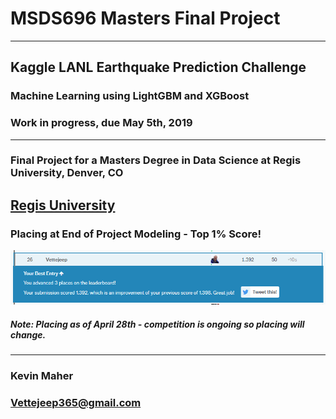 # MSDS696 Masters Final Project
---  
## Kaggle LANL Earthquake Prediction Challenge
### Machine Learning using LightGBM and XGBoost
### Work in progress, due May 5th, 2019
---
### Final Project for a Masters Degree in Data Science at Regis University, Denver, CO  
[Regis University](https://www.regis.edu)
---  
### Placing at End of Project Modeling - Top 1% Score!  
![Kaggle_Placing](img/Kaggle_Placing_28Apr.PNG)  
##### Note: Placing as of April 28th - competition is ongoing so placing will change.
---  
### Kevin Maher    
### Vettejeep365@gmail.com    
